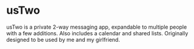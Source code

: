 usTwo
=====

usTwo is a private 2-way messaging app, expandable to multiple people with a few additions.  Also includes a calendar and shared lists.  Originally designed to be used by me and my girlfriend.
